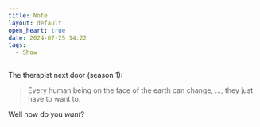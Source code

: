 ```yaml
---
title: Note
layout: default
open_heart: true
date: 2024-07-25 14:22
tags:
  - Show
---
```


The therapist next door (season 1):

> Every human being on the face of the earth can change, …, they just have to want to.

Well how do you _want_?

